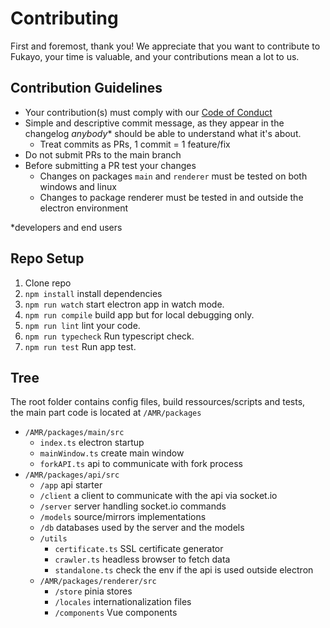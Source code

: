 # Contributing

First and foremost, thank you! We appreciate that you want to contribute to Fukayo, your time is valuable, and your contributions mean a lot to us.

## Contribution Guidelines
- Your contribution(s) must comply with our [Code of Conduct](CODE_OF_CONDUCT.md)
- Simple and descriptive commit message, as they appear in the changelog _anybody_* should be able to understand what it's about.
  - Treat commits as PRs, 1 commit = 1 feature/fix 
- Do not submit PRs to the main branch
- Before submitting a PR test your changes
  - Changes on packages `main` and `renderer` must be tested on both windows and linux
  - Changes to package renderer must be tested in and outside the electron environment

*developers and end users

## Repo Setup

1. Clone repo
1. `npm install` install dependencies
1. `npm run watch` start electron app in watch mode.
1. `npm run compile` build app but for local debugging only.
1. `npm run lint` lint your code.
1. `npm run typecheck` Run typescript check.
1. `npm run test` Run app test.

## Tree
The root folder contains config files, build ressources/scripts and tests,  
the main part code is located at `/AMR/packages`
- `/AMR/packages/main/src`
  - `index.ts` electron startup
  - `mainWindow.ts` create main window
  - `forkAPI.ts` api to communicate with fork process 
- `/AMR/packages/api/src`
  - `/app` api starter
  - `/client` a client to communicate with the api via socket.io
  - `/server` server handling socket.io commands
  - `/models` source/mirrors implementations
  - `/db` databases used by the server and the models
  - `/utils`
    - `certificate.ts` SSL certificate generator
    - `crawler.ts` headless browser to fetch data
    - `standalone.ts` check the env if the api is used outside electron
  - `/AMR/packages/renderer/src`
    - `/store` pinia stores
    - `/locales` internationalization files
    - `/components` Vue components
